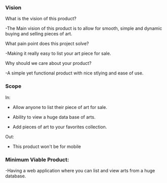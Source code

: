 ### Vision

What is the vision of this product?

-The Main vision of this product is to allow for smooth, simple and dynamic buying and selling pieces of art.

What pain point does this project solve?

-Making it really easy to list your art piece for sale.

Why should we care about your product?

-A simple yet functional product with nice stlying and ease of use.


### Scope

In:
- Allow anyone to list their piece of art for sale.

- Ability to view a huge data base of arts.

- Add pieces of art to your favorites collection.

Out:

- This product won't be for mobile


### Minimum Viable Product:

-Having a web application where you can list and view arts from a huge database.